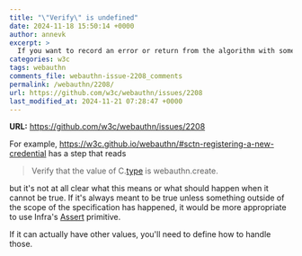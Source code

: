 ```yaml
---
title: "\"Verify\" is undefined"
date: 2024-11-18 15:50:14 +0000
author: annevk
excerpt: >
  If you want to record an error or return from the algorithm with some kind of error you need to actually state that.
categories: w3c
tags: webauthn
comments_file: webauthn-issue-2208_comments
permalink: /webauthn/2208/
url: https://github.com/w3c/webauthn/issues/2208
last_modified_at: 2024-11-21 07:28:47 +0000
---
```



**URL:** https://github.com/w3c/webauthn/issues/2208

For example, https://w3c.github.io/webauthn/#sctn-registering-a-new-credential has a step that reads

> Verify that the value of C.[type](https://w3c.github.io/webauthn/#dom-collectedclientdata-type) is webauthn.create.

but it's not at all clear what this means or what should happen when it cannot be true. If it's always meant to be true unless something outside of the scope of the specification has happened, it would be more appropriate to use Infra's [Assert](https://infra.spec.whatwg.org/#assert) primitive.

If it can actually have other values, you'll need to define how to handle those.